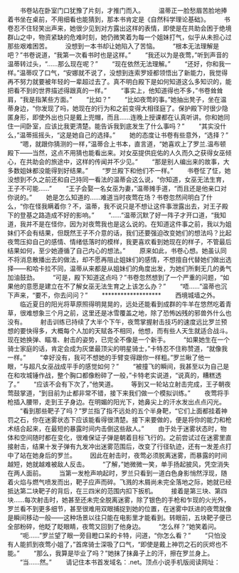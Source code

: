 　　书卷站在卧室门口犹豫了片刻，才推门而入。
　　温蒂正一脸愁眉苦脸地捧着书坐在桌前，不用细看也能猜到，那本书肯定是《自然科学理论基础》。
　　书卷忍不住轻笑出声来，她很少见到对方露出这样的表情，即使是在共助会困于绝境群山之中，物资紧缺的危难时刻，她仍微笑着为每一个姐妹打气，似乎从未担心过那些艰难困苦。
　　没想到一本书却让她陷入了苦恼。
　　“根本无法理解是吧？”书卷说道，“我第一次看书时也是这样。”
　　“我还以为是夜莺，”听到声音的温蒂转过头，“……那么现在呢？”
　　“现在依然无法理解。”
　　“还好，你和我一样。”温蒂叹了口气，“安娜就不说了，没想到连索罗娅都领悟出了新能力，我觉得再不努力就要被年轻的一辈超过去了。真不明白殿下是如何知道这么多知识的，能把看不到的世界描述得跟真的一样。”
　　“事实上，他知道得也不多，”书卷耸耸肩，“我是指某些方面。”
　　“比如？”
　　“比如夜莺的事。”她抽出凳子，坐在温蒂身边，“你发现了吗，她现在的行为和之前变得大相径庭了。保护殿下时很少隐匿身形，即使外出也只是戴上兜帽，而且……连晚上授课都在认真听讲。你和她同住一间卧室，应该比我更清楚。能告诉我到底发生了什么事吗？”
　　“其实没什么，”温蒂摇摇头，“这是她自己的选择。”
　　她的态度让书卷有些意外，“选择？”
　　“嗯，就跟你猜测的一样，”温蒂合上书本，直言道，“她喜欢上了罗兰.温布顿殿下——当然，这点不用猜也能看出来。对女巫提供庇佑的人久而久之获得女巫倾心，在共助会的旅途中，这样的传闻并不少见。”
　　“那是别人编出来的故事，大多数姐妹都没能得到好结果。”
　　“罗兰殿下和他们不一样。”
　　书卷怔了怔，她没想到不久之前还和自己持同一看法的温蒂会这么说，“你知道，女巫无法生育，王子不可能……”
　　“王子会娶一名女巫为妻，”温蒂摊手道，“而且还是他亲口对你说的。”
　　她是怎么知道的……难道当时夜莺在场？书卷忽然间明白了什么，“你在怪我瞒着你？不，温蒂，我不说只是不想让这件事泄露出去，对王子殿下的登基之路造成不好的影响。”
　　“……”温蒂沉默了好一阵子才开口道，“我知道，我并不是在怪你，因为对夜莺我也是这么说的。在知道这件事之前，我以为姐妹们不会有结果，但既然王子不介意的话，我们还要强迫改变她们的想法吗？比起夜莺压抑自己的感情、情绪低落时的模样，我更喜欢看到她现在的样子，不管最后结果如何，至少她遵循了自己内心的想法。”
　　原来如此，书卷心想。她虽认同不将消息散播出去的做法，却不愿再阻止姐妹们的感情，不想擅自代替她们做出选择——和哈卡拉不同，温蒂从来都是从姐妹们的角度出发，为她们所剩无几的勇气加油鼓劲。
　　“可是，殿下知道这点吗？”书卷忽然想到了一个严重的问题，“如果他的意愿是建立在不了解女巫无法生育之上该怎么办？”
　　“唔……”温蒂也沉下声来，“要不，你去问问？”
　　*******************
　　西境城墙之外。
　　临近夏日的阳光将草原照得明晃晃的，远处还能看到成群的牛羊在悠然吃着青草，很难想象三个月之前，这里还是冰雪覆盖之地，除了恐怖凶残的邪兽外什么也没有。
　　射击训练已持续了大半个下午，夜莺掌握射击技巧的速度远比罗兰预想的要快得多，大概每个人加的天赋各不相同，他想，而有些人天生就适合战斗。现在她换弹、瞄准、射击的姿势，已完全不像是一个新手。
　　“如果她生在一个骑士家庭的话，肯定会成为灰堡最顶尖的明星骑士，”卡特忍不住称赞道，“就像我一样。”
　　“幸好没有，我可不想她的手臂变得跟你一样粗。”罗兰瞅了他一眼，“与超凡女巫战成平手的感觉如何？”
　　“被撞飞的瞬间，我甚至以为自己是在和攻城锤作战，整个胸口都像粉碎了一般，”卡特老实说道，“说真的，糟糕透了。”
　　“应该不会有下次了，”他笑道。
　　等到又一轮站立射击完成，王子朝夜莺鼓掌道，“到目前为止都非常不错，接下来我们做一个模拟训练。”
　　夜莺将手枪插入腰带，走到王子身边。在明媚的阳光下，她鼻尖上的汗水发出点点闪光。
　　“看到那些靶子了吗？”罗兰指了指不远处的五个半身靶，“它们上面都挂着神罚之石，你在迷雾状态下应该能看得很清楚。接下来要做的，便是将你的能力和枪术结合起来，在最短的暴露时间内击倒这些敌人。”
　　由于处于迷雾状态时，物体和空间随时都在变化，很难保证子弹是朝着目标飞行的。之前尝试过在迷雾里直接射击，结果十发子弹有九发冲出迷雾范围后，改变了行径轨迹，还有一发差点打中了站在她身后的罗兰。
　　因此在射击时，夜莺必须脱离迷雾，而暴露的时间越短，她就越难被敌人反击。
　　“了解，”她微微一笑，单手扬起披风，凭空消失在两人面前。
　　当第一发枪声响起时，罗兰只看到一道白色身影悄然浮现，随着火焰与燃气喷发而出，靶子应声而碎。飞溅的木屑尚未完全落地之际，她就已经抵达第二块靶子的背后，在三四米的范围内扣下扳机。
　　接着是第三块、第四块……每次射击时，她甚至还未完全脱离迷雾，除了银色的手枪和乍现的火光外，罗兰看不到更多细节，甚至很难用双眼捕捉到她的位置，在迷雾中跃进的夜莺就像是瞬间移动一般——这种场景以往只能在电影里才能看到。转眼前，五块靶子便已全部粉碎，他眨了眨眼睛，夜莺又回到了他身边。
　　“怎么样？”她笑着问。
　　“呃……”罗兰望了眼一旁目瞪口呆的卡特，问道，“你怎么看？”
　　“只怕没有人能抓到夜莺小姐了，”首席骑士深吸了口气，“即使是戴上神罚之石的灰烬也不能。”
　　“那么，我算是毕业了吗？”她抹了抹鼻子上的汗，擦在罗兰身上。
　　“当……然。”
　　请记住本书首发域名：.net。顶点小说手机版阅读网址：